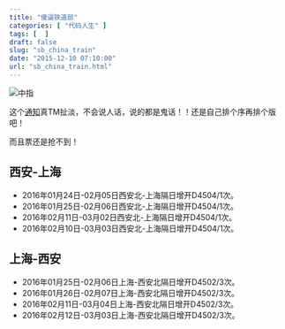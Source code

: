 ```yaml
---
title: "傻逼铁道部"
categories: [ "代码人生" ]
tags: [  ]
draft: false
slug: "sb_china_train"
date: "2015-12-10 07:10:00"
url: "sb_china_train.html"
---
```


![中指][2]

这个[通知][1]真TM扯淡，不会说人话，说的都是鬼话！！还是自己排个序再排个版吧！

而且票还是抢不到！

<!--more-->


## 西安-上海

 - 2016年01月24日-02月05日西安北-上海隔日增开D4504/1次。
 - 2016年01月25日-02月06日西安北-上海隔日增开D4504/1次。
 - 2016年02月11日-03月02日西安北-上海隔日增开D4504/1次。
 - 2016年02月10日-03月03日西安北-上海隔日增开D4504/1次。

## 上海-西安

 - 2016年01月25日-02月06日上海-西安北隔日增开D4502/3次。
 - 2016年01月26日-02月07日上海-西安北隔日增开D4502/3次。
 - 2016年02月11日-03月04日上海-西安北隔日增开D4502/3次。
 - 2016年02月12日-03月03日上海-西安北隔日增开D4502/3次。


  [1]: http://www.12306.cn/mormhweb/zxdt_ggxx/201512/t20151208_4003.html
  [2]: https://blog.phpgao.com/usr/uploads/2015/12/3859121289.jpg